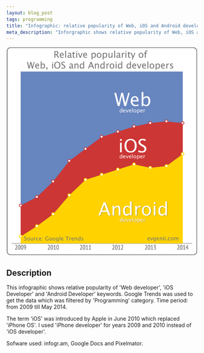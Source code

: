 ```yaml
---
layout: blog_post
tags: programming
title: "Infographic: relative popularity of Web, iOS and Android developers"
meta_description: "Inforgraphic shows relative popularity of Web, iOS and Android in developers"
---
```


![Relative popularity of Web, iOS and Android developers](/image/blog/2014-04-27-relative-popularity-of-web-ios-android-developers-inforgraphic.png)

## Description

This infographic shows relative popularity of 'Web developer', 'iOS Developer' and 'Android Developer' keywords. Google Trends was used to get the data which was filtered by 'Programming' category. Time period: from 2009 till May 2014.

The term 'iOS' was introduced by Apple in June 2010 which replaced 'iPhone OS'. I used 'iPhone developer' for years 2009 and 2010 instead of 'iOS developer'.

Sofware used: infogr.am, Google Docs and Pixelmator.


